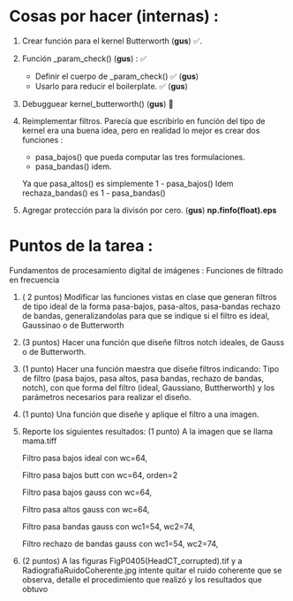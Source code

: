 
# Cosas por hacer (internas) :
1. Crear función para el kernel Butterworth (**gus**) :white_check_mark:.

2. Función \_param\_check() (**gus**) : :white_check_mark:
   * Definir el cuerpo de \_param\_check() :white_check_mark: (**gus**)
   * Usarlo para reducir el boilerplate. :white_check_mark: (**gus**)

3. Debugguear kernel\_butterworth() (**gus**) :pencil:

4. Reimplementar filtros.
   Parecía que escribirlo en función del tipo de kernel era una buena idea, 
   pero en realidad lo mejor es crear dos funciones :
   * pasa\_bajos() que pueda computar las tres formulaciones.
   * pasa\_bandas() idem.

   Ya que pasa\_altos() es simplemente 1 - pasa\_bajos()
   Idem rechaza\_bandas() es  1 - pasa\_bandas()

5. Agregar protección para la divisón por cero. (**gus**)
   **np.finfo(float).eps**

# Puntos de la tarea : 
Fundamentos de procesamiento digital de imágenes : Funciones de filtrado en frecuencia

1. ( 2 puntos) Modificar las funciones vistas en clase que generan filtros de tipo ideal de la forma pasa-bajos, pasa-altos, pasa-bandas rechazo de bandas, generalizandolas para que se indique si el filtro es ideal, Gaussinao o de Butterworth

2. (3 puntos) Hacer una función que diseñe filtros notch ideales, de Gauss o de Butterworth.

3. (1 punto) Hacer una función maestra que diseñe filtros indicando: Tipo de filtro (pasa bajos, pasa altos, pasa bandas, rechazo de bandas, notch), con que forma del filtro (ideal, Gaussiano, Buttherworth) y los parámetros necesarios para realizar el diseño.

4. (1 punto) Una función que diseñe y aplique el filtro a una imagen.

5. Reporte los siguientes resultados:
    (1 punto) A la imagen que se llama mama.tiff
  
      Filtro pasa bajos ideal con wc=64,

      Filtro pasa bajos butt con wc=64, orden=2

      Filtro pasa bajos gauss con wc=64,

      Filtro pasa altos gauss con wc=64,

      Filtro pasa bandas gauss con wc1=54, wc2=74,

      Filtro rechazo de bandas gauss con wc1=54, wc2=74,

6. (2 puntos) A las figuras FigP0405(HeadCT_corrupted).tif y a RadiografiaRuidoCoherente.jpg intente quitar el ruido coherente que se observa, detalle el procedimiento que realizó y los resultados que obtuvo

